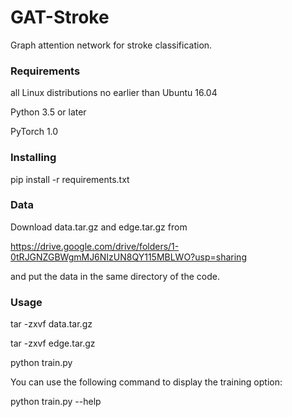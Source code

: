 # GAT-Stroke

Graph attention network for stroke classification.

### Requirements

all Linux distributions no earlier than Ubuntu 16.04

Python 3.5 or later

PyTorch 1.0

### Installing

pip install -r requirements.txt

### Data

Download data.tar.gz and edge.tar.gz from

https://drive.google.com/drive/folders/1-0tRJGNZGBWgmMJ6NIzUN8QY115MBLWO?usp=sharing

and put the data in the same directory of the code.

### Usage

tar -zxvf data.tar.gz

tar -zxvf edge.tar.gz

python train.py

You can use the following command to display the training option:

python train.py --help
